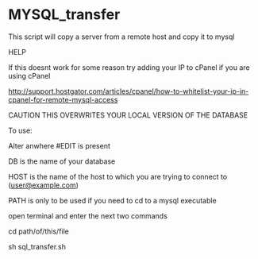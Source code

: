 # MYSQL_transfer
This script will copy a server from a remote host and copy it to mysql

HELP

If this doesnt work for some reason try adding your IP to cPanel if you are using cPanel

http://support.hostgator.com/articles/cpanel/how-to-whitelist-your-ip-in-cpanel-for-remote-mysql-access

CAUTION THIS OVERWRITES YOUR LOCAL VERSION OF THE DATABASE

To use:

Alter anwhere #EDIT is present

   DB is the name of your database
   
   HOST is the name of the host to which you are trying to connect to (user@example.com)
   
   PATH is only to be used if you need to cd to a mysql executable
   
open terminal and enter the next two commands

cd path/of/this/file

sh sql_transfer.sh
